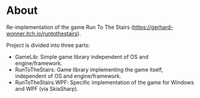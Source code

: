 # About
Re-implementation of the game Run To The Stairs (https://gerhard-wonner.itch.io/runtothestairs).

Project is divided into three parts:
- GameLib: Simple game library independent of OS and engine/framework.
- RunToTheStairs: Game library implementing the game itself, independent of OS and engine/framework.
- RunToTheStairs.WPF: Specific implementation of the game for Windows and WPF (via SkiaSharp).
